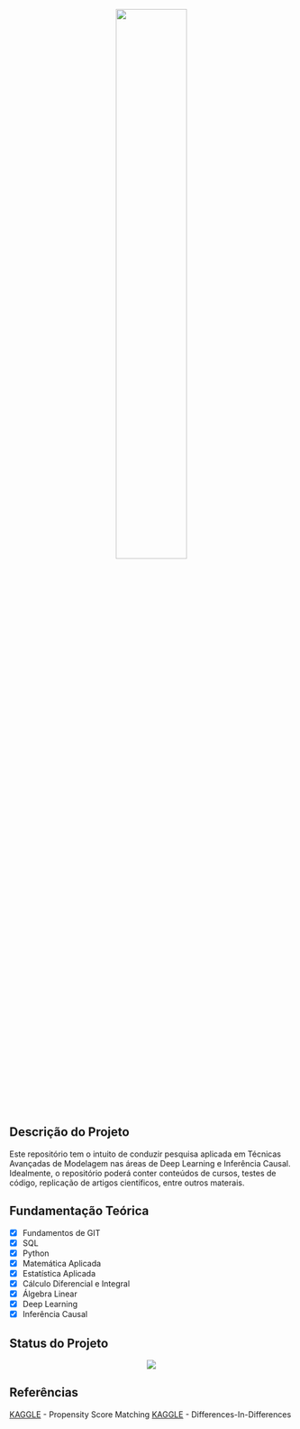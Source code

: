 ﻿<p align="center">
  <img src = './img01.jpeg' width = '50%'>
</p>

## Descrição do Projeto

Este repositório tem o intuito de conduzir pesquisa aplicada em Técnicas Avançadas de Modelagem nas áreas de Deep Learning e Inferência Causal. Idealmente, o repositório poderá conter conteúdos de cursos, testes de código, replicação de artigos científicos, entre outros materais.

## Fundamentação Teórica

- [x] Fundamentos de GIT
- [x] SQL
- [x] Python
- [x] Matemática Aplicada
- [x] Estatística Aplicada
- [x] Cálculo Diferencial e Integral
- [x] Álgebra Linear
- [x] Deep Learning
- [x] Inferência Causal

## Status do Projeto

<p align="center">
<img src="http://img.shields.io/static/v1?label=STATUS&message=DESENVOLVIMENTO&color=GREEN&style=for-the-badge"/>
</p>

## Referências

[KAGGLE](https://www.kaggle.com/datasets/andrewmvd/heart-failure-clinical-data) - Propensity Score Matching
[KAGGLE](https://www.kaggle.com/datasets/gpreda/covid-world-vaccination-progress) - Differences-In-Differences





